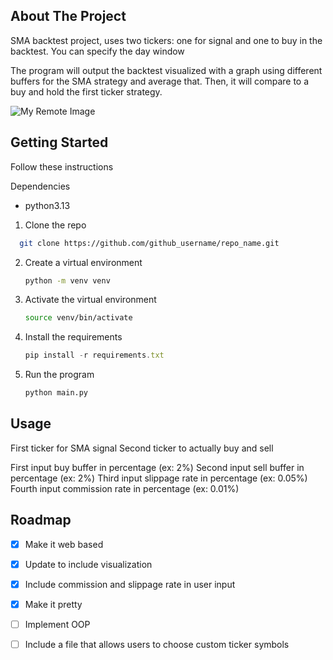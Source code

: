 <!-- ABOUT THE PROJECT -->
## About The Project

SMA backtest project, uses two tickers: one for signal and one to buy in the backtest. You can specify the day window

The program will output the backtest visualized with a graph using different buffers for the SMA strategy and average that. Then, it will compare to a buy and hold the first ticker strategy.


![My Remote Image](https://bpsite.xyz/static/smabacktest1.png)

<!-- GETTING STARTED -->
## Getting Started

Follow these instructions

Dependencies
* python3.13

1. Clone the repo
```sh
  git clone https://github.com/github_username/repo_name.git
  ```
2. Create a virtual environment
   ```sh
   python -m venv venv
   ```
3. Activate the virtual environment
   ```sh
   source venv/bin/activate
   ```
4. Install the requirements
   ```js
   pip install -r requirements.txt
   ```
5. Run the program
   ```sh
   python main.py
   ```
<!-- USAGE -->
## Usage

First ticker for SMA signal
Second ticker to actually buy and sell

First input buy buffer in percentage (ex: 2%)
Second input sell buffer in percentage (ex: 2%)
Third input slippage rate in percentage (ex: 0.05%)
Fourth input commission rate in percentage (ex: 0.01%)

<!-- ROADMAP -->
## Roadmap

- [X] Make it web based
- [X] Update to include visualization
- [X] Include commission and slippage rate in user input
- [X] Make it pretty
- [ ] Implement OOP
- [ ] Include a file that allows users to choose custom ticker symbols

